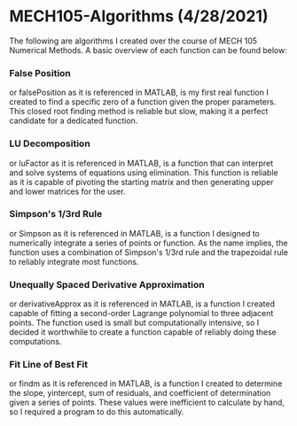 # MECH105-Algorithms (4/28/2021)

The following are algorithms I created over the course of MECH 105 Numerical Methods. A basic overview of each function can be found below:

### **False Position**
 or falsePosition as it is referenced in MATLAB, is my first real function I created to find a specific zero of a function given the proper parameters. This closed root finding method is reliable but slow, making it a perfect candidate for a dedicated function. 

### **LU Decomposition**
 or luFactor as it is referenced in MATLAB, is a function that can interpret and solve systems of equations using elimination. This function is reliable as it is capable of pivoting the starting matrix and then generating upper and lower matrices for the user.
 
### **Simpson's 1/3rd Rule**
 or Simpson as it is referenced in MATLAB, is a function I designed to numerically integrate a series of points or function. As the name implies, the function uses a combination of Simpson's 1/3rd rule and the trapezoidal rule to reliably integrate most functions. 

### **Unequally Spaced Derivative Approximation**
 or derivativeApprox as it is referenced in MATLAB, is a function I created capable of fitting a second-order Lagrange polynomial to three adjacent points. The function used is small but computationally intensive, so I decided it worthwhile to create a function capable of reliably doing these computations.
 
### **Fit Line of Best Fit**
 or findm as it is referenced in MATLAB, is a function I created to determine the slope, yintercept, sum of residuals, and coefficient of determination given a series of points. These values were inefficient to calculate by hand, so I required a program to do this automatically. 

